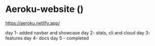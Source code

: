 ﻿# Aeroku-website ()
 https://aeroku.netlify.app/ 
 
day 1- added navbar and showcase
day 2- stats, cli and cloud
day 3- features
day 4- docs 
day 5 - completed
